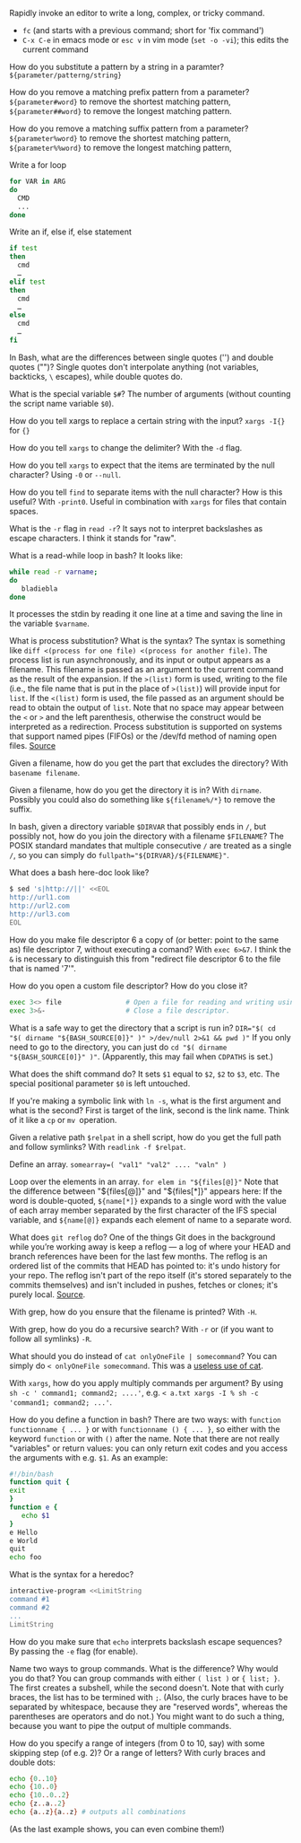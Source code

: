 Rapidly invoke an editor to write a long, complex, or tricky command.
- `fc` (and starts with a previous command; short for 'fix command')
- `C-x C-e` in emacs mode or `esc v` in vim mode (`set -o -vi`); this edits the current command

How do you substitute a pattern by a string in a paramter?
`${parameter/patterng/string}`

How do you remove a matching prefix pattern from a parameter?
`${parameter#word}` to remove the shortest matching pattern,
`${parameter##word}` to remove the longest matching pattern.

How do you remove a matching suffix pattern from a parameter?
`${parameter%word}` to remove the shortest matching pattern,
`${parameter%%word}` to remove the longest matching pattern,

Write a for loop
```bash
for VAR in ARG
do
  CMD
  ...
done
```

Write an if, else if, else statement
```bash
if test
then
  cmd
  …
elif test
then
  cmd
  …
else
  cmd
  …
fi
```

In Bash, what are the differences between single quotes ('') and double quotes ("")?
Single quotes don't interpolate anything (not variables, backticks, `\` escapes),
while double quotes do.

What is the special variable `$#`?
The number of arguments (without counting the script name variable `$0`).

How do you tell xargs to replace a certain string with the input?
`xargs -I{}` for `{}`

How do you tell `xargs` to change the delimiter?
With the `-d` flag.

How do you tell `xargs` to expect that the items are terminated by the null character?
Using `-0` or `--null`.

How do you tell `find` to separate items with the null character? How is this useful?
With `-print0`. Useful in combination with `xargs` for files that contain spaces.

What is the `-r` flag in `read -r`?
It says not to interpret backslashes as escape characters.
I think it stands for "raw".

What is a read-while loop in bash?
It looks like:
```bash
while read -r varname;
do
   bladiebla
done
```
It processes the stdin by reading it one line at a time and saving the line in the variable
`$varname`.

What is process substitution? What is the syntax? The syntax is something like
`diff <(process for one file) <(process for another file)`.
The process list is run asynchronously, and its input or output appears as a
filename. This filename is passed as an argument to the current command as the
result of the expansion. If the `>(list)` form is used, writing to the file
(i.e., the file name that is put in the place of `>(list)`) will
provide input for `list`. If the `<(list)` form is used, the file passed as an
argument should be read to obtain the output of `list`. Note that no space may
appear between the `<` or `>` and the left parenthesis, otherwise the construct
would be interpreted as a redirection. Process substitution is supported on
systems that support named pipes (FIFOs) or the /dev/fd method of naming open
files.
[Source](https://www.gnu.org/software/bash/manual/bash.html#Process-Substitution)

Given a filename, how do you get the part that excludes the directory?
With `basename filename`.

Given a filename, how do you get the directory it is in?
With `dirname`. Possibly you could also do something like `${filename%/*}`
to remove the suffix.

In bash, given a directory variable `$DIRVAR` that possibly ends in `/`, but possibly not, how do you join the directory with a filename `$FILENAME`?
The POSIX standard mandates that multiple consecutive `/` are treated as a single `/`, so you can simply do
`fullpath="${DIRVAR}/${FILENAME}"`.

What does a bash here-doc look like?
``` bash
$ sed 's|http://||' <<EOL
http://url1.com
http://url2.com
http://url3.com
EOL
```

How do you make file descriptor 6 a copy of (or better: point to the same as) file descriptor 7, without executing a comand?
With `exec 6>&7`.
I think the `&` is necessary to distinguish this from
"redirect file descriptor 6 to the file that is named '7'".

How do you open a custom file descriptor? How do you close it?
``` bash
exec 3<> file                # Open a file for reading and writing using a custom file descriptor.
exec 3>&-                    # Close a file descriptor.
```

What is a safe way to get the directory that a script is run in?
`DIR="$( cd "$( dirname "${BASH_SOURCE[0]}" )" >/dev/null 2>&1 && pwd )"`
If you only need to go to the directory, you can just do
`cd "$( dirname "${BASH_SOURCE[0]}" )"`.
(Apparently, this may fail when `CDPATHS` is set.)

What does the shift command do?
It sets `$1` equal to `$2`, `$2` to `$3`, etc.
The special positional parameter `$0`
is left untouched.

If you're making a symbolic link with `ln -s`, what is the first argument and what is the second?
First is target of the link, second is the link name.
Think of it like a `cp` or `mv `operation.

Given a relative path `$relpat` in a shell script, how do you get the full path and follow symlinks?
With `readlink -f $relpat`.

Define an array.
`somearray=( "val1" "val2" .... "valn" )`

Loop over the elements in an array.
`for elem in "${files[@]}"`
Note that the difference between "${files[@]}"
and "${files[*]}" appears here:
If the word is double-quoted, `${name[*]}` expands to a single word with the value of each
array member separated by the first character of the IFS special variable, and
`${name[@]}` expands each element of name to a separate word.

What does `git reflog` do?
One of the things Git does in the background while you’re working away is keep a reflog — a log of where your HEAD and branch references have been for the last few months.
The reflog is an ordered list of the commits that HEAD has pointed to: it's undo history for your repo. The reflog isn't part of the repo itself (it's stored separately to the commits themselves) and isn't included in pushes, fetches or clones; it's purely local.
[Source](https://stackoverflow.com/questions/17857723/whats-the-difference-between-git-reflog-and-log).

With grep, how do you ensure that the filename is printed?
With `-H`.

With grep, how do you do a recursive search?
With `-r` or (if you want to follow all symlinks) `-R`.

What should you do instead of `cat onlyOneFile | somecommand`?
You can simply do `< onlyOneFile somecommand`.
This was a [useless use of cat](http://www.catb.org/jargon/html/U/UUOC.html).

With `xargs`, how do you apply multiply commands per argument?
By using `sh -c ' command1; command2; ....'`,
e.g. `< a.txt xargs -I % sh -c 'command1; command2; ...'`.

How do you define a function in bash?
There are two ways:
with `function functionname { ... }`
or with `functionname () { ... }`,
so either with the keyword `function` or with `()` after the name.
Note that there are not really "variables" or return values:
you can only return exit codes
and you access the arguments with e.g. `$1`.
As an example:
```bash
#!/bin/bash 
function quit {
exit
}  
function e {
   echo $1 
}  
e Hello
e World
quit
echo foo 
```

What is the syntax for a heredoc?
```bash
interactive-program <<LimitString
command #1
command #2
...
LimitString
```

How do you make sure that `echo` interprets backslash escape sequences?
By passing the `-e` flag (for enable).

Name two ways to group commands. What is the difference? Why would you do that?
You can group commands with either `( list )` or `{ list; }`.
The first creates a subshell, while the second doesn't.
Note that with curly braces, the list has to be termined with `;`.
(Also, the curly braces have to be separated by whitespace, because they are "reserved words", whereas the parentheses are operators and do not.)
You might want to do such a thing,
because you want to pipe the output of multiple commands.

How do you specify a range of integers (from 0 to 10, say) with some skipping step (of e.g. 2)? Or a range of letters?
With curly braces and double dots:
```bash
echo {0..10}
echo {10..0}
echo {10..0..2}
echo {z..a..2}
echo {a..z}{a..z} # outputs all combinations
```
(As the last example shows, you can even combine them!)
